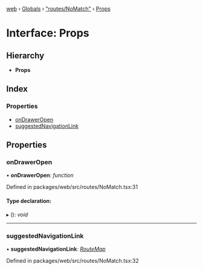 [web](../README.md) › [Globals](../globals.md) › ["routes/NoMatch"](../modules/_routes_nomatch_.md) › [Props](_routes_nomatch_.props.md)

# Interface: Props

## Hierarchy

* **Props**

## Index

### Properties

* [onDrawerOpen](_routes_nomatch_.props.md#ondraweropen)
* [suggestedNavigationLink](_routes_nomatch_.props.md#suggestednavigationlink)

## Properties

###  onDrawerOpen

• **onDrawerOpen**: *function*

Defined in packages/web/src/routes/NoMatch.tsx:31

#### Type declaration:

▸ (): *void*

___

###  suggestedNavigationLink

• **suggestedNavigationLink**: *[RouteMap](_types_.routemap.md)*

Defined in packages/web/src/routes/NoMatch.tsx:32
